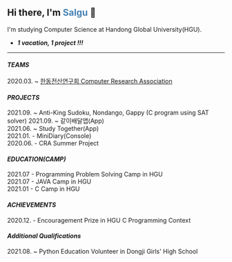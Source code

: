 <!--
**AnJW-HGU/AnJW-HGU** is a ✨ _special_ ✨ repository because its `README.md` (this file) appears on your GitHub profile.

Here are some ideas to get you started:

- 🔭 I’m currently working on ...
- 🌱 I’m currently learning ...
- 👯 I’m looking to collaborate on ...
- 🤔 I’m looking for help with ...
- 💬 Ask me about ...
- 📫 How to reach me: ...
- 😄 Pronouns: ...
- ⚡ Fun fact: ...
-->

<!-- ![Salgu's GitHub stats](https://github-readme-stats.vercel.app/api?username=AnJW-HGU&show_icons=true&theme=city_lights) -->


## Hi there, I'm <span style="color:steelblue">Salgu</span> 👋

I'm studying Computer Science at Handong Global University(HGU).  
* *__1 vacation, 1 project !!!__*  
  
---
  
#### *TEAMS*
2020.03. ~ [한동전산연구회 Computer Research Association](https://cra16.github.io/)

#### *PROJECTS*
2021.09. ~ Anti-King Sudoku, Nondango, Gappy (C program using SAT solver)
2021.09. ~ 같이배달앱(App)  
2021.06. ~ Study Together(App)  
2021.01. - MiniDiary(Console)  
2020.06. - CRA Summer Project 

#### *EDUCATION(CAMP)*
2021.07 - Programming Problem Solving Camp in HGU  
2021.07 - JAVA Camp in HGU  
2021.01 - C Camp in HGU <!-- (Pointer, Array, LinkedList, miniProject) -->

#### *ACHIEVEMENTS*
2020.12. - Encouragement Prize in HGU C Programming Context

#### *Additional Qualifications*
2021.08. ~ Python Education Volunteer in Dongji Girls' High School
